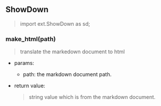 ## ShowDown
> import ext.ShowDown as sd;

### make_html(path)
  > translate the markedown document to html

  - params:
    - path: the markdown document path.

  - return value:
    > string value which is from the markdown document.
